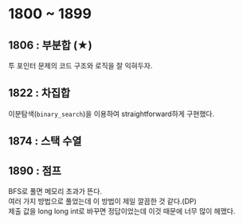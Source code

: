 # 1800 ~ 1899


## 1806 : 부분합 (★)
투 포인터 문제의 코드 구조와 로직을 잘 익혀두자.

## 1822 : 차집합
이분탐색(`binary_search`)을 이용하여 straightforward하게 구현했다.

## 1874 : 스택 수열

## 1890 : 점프
BFS로 풀면 메모리 초과가 뜬다.  
여러 가지 방법으로 풀었는데 이 방법이 제일 깔끔한 것 같다.(DP)  
제출 값을 long long int로 바꾸면 정답이었는데 이것 때문에 너무 많이 헤맸다.
